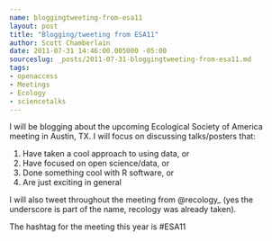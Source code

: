 ```yaml
--- 
name: bloggingtweeting-from-esa11
layout: post
title: "Blogging/tweeting from ESA11"
author: Scott Chamberlain
date: 2011-07-31 14:46:00.005000 -05:00
sourceslug: _posts/2011-07-31-bloggingtweeting-from-esa11.md
tags: 
- openaccess
- Meetings
- Ecology
- sciencetalks
---
```


I will be blogging about the upcoming Ecological Society of America meeting in Austin, TX. I will focus on discussing talks/posters that:  
  
1.  Have taken a cool approach to using data, or
2.  Have focused on open science/data, or
3.  Done something cool with R software, or
4.  Are just exciting in general

I will also tweet throughout the meeting from @recology\_ (yes the underscore is part of the name, recology was already taken). 

The hashtag for the meeting this year is #ESA11
